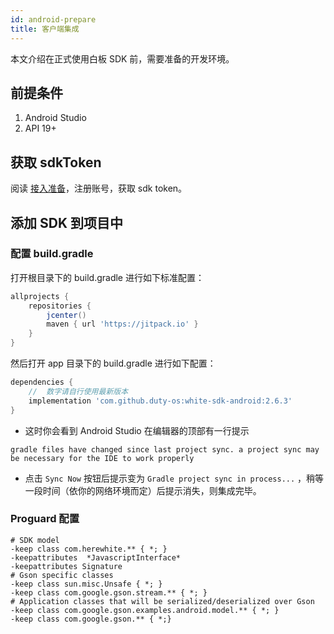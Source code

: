 ```yaml
---
id: android-prepare
title: 客户端集成
---
```


本文介绍在正式使用白板 SDK 前，需要准备的开发环境。

## 前提条件

1. Android Studio
1. API 19+

## 获取 sdkToken

阅读 [接入准备](/docs/doc/begin-netless/)，注册账号，获取 sdk token。

## 添加 SDK 到项目中

### 配置 build.gradle

打开根目录下的 build.gradle 进行如下标准配置：

```gradle
allprojects {
    repositories {
        jcenter()
        maven { url 'https://jitpack.io' }
    }
}
```

然后打开 app 目录下的 build.gradle 进行如下配置：

```gradle
dependencies {
    //  数字请自行使用最新版本
    implementation 'com.github.duty-os:white-sdk-android:2.6.3'
}
```

* 这时你会看到 Android Studio 在编辑器的顶部有一行提示 

`gradle files have changed since last project sync. a project sync may be necessary for the IDE to work properly` 

* 点击 `Sync Now` 按钮后提示变为 `Gradle project sync in process...` ，稍等一段时间（依你的网络环境而定）后提示消失，则集成完毕。

### Proguard 配置

```shell
# SDK model
-keep class com.herewhite.** { *; }
-keepattributes  *JavascriptInterface*
-keepattributes Signature 
# Gson specific classes 
-keep class sun.misc.Unsafe { *; } 
-keep class com.google.gson.stream.** { *; } 
# Application classes that will be serialized/deserialized over Gson 
-keep class com.google.gson.examples.android.model.** { *; }
-keep class com.google.gson.** { *;}
```
